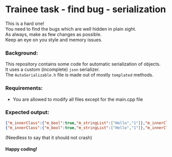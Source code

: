 # Trainee task - find bug - serialization
This is a hard one!</br>
You need to find the bugs which are well hidden in plain sight.</br>
As always, make as few changes as possible.</br>
Keep an eye on you style and memory issues.</br>

### Background:
This repository contains some code for automatic serialization of objects.</br>
It uses a custom (incomplete) ```json``` serializer.</br>
The ```AutoSerializable.h``` file is made out of mostly ```templated``` methods.</br>

### Requirements: <br/>
* You are allowed to modify all files except for the main.cpp file

### Expected output: <br/>
```json
{"m_innerClass":{"m_bool":true,"m_stringList":["Hello","1"]},"m_innerClassList":[{"m_bool":false,"m_stringList":["World","2"]},{"m_bool":true,"m_stringList":["I <3 templates","3"]}]}
{"m_innerClass":{"m_bool":true,"m_stringList":["Hello","1"]},"m_innerClassList":[{"m_bool":false,"m_stringList":["World","2"]},{"m_bool":true,"m_stringList":["I <3 templates","3"]}]}
```
(Needless to say that it should not crash)</br>
#### Happy coding!